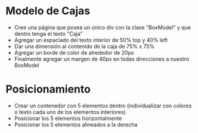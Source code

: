 # Modelo de Cajas
* Cree una página que posea un único div con la clase "BoxModel" y que dentro tenga el texto "Caja"
* Agregar un espaciado del texto interior de 50% top y 40% left
* Dar una dimensión al contenido de la caja de 75% x 75%
* Agregar un borde de color de alrededor de 20px
* Finalmente agregar un margen de 40px en todas direcciones a nuestro BoxModel

# Posicionamiento
* Crear un contenedor con 5 elementos dentro (individualizar con colores o texto cada uno de los elementos interiores)
* Posicionar los 5 elementos horizontalmente
* Posicionar los 5 elementos alineados a la derecha
